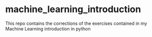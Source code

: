# machine_learning_introduction
This repo contains the corrections of the exercises contained in my Machine Learning introduction in python
